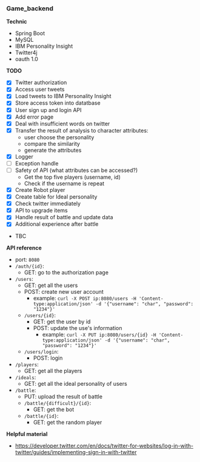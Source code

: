 ### Game_backend

**Technic**
- Spring Boot
- MySQL
- IBM Personality Insight
- Twitter4j
- oauth 1.0

**TODO**
- [x] Twitter authorization
- [x] Access user tweets
- [x] Load tweets to IBM Personality Insight
- [x] Store access token into datatbase
- [x] User sign up and login API
- [x] Add error page
- [x] Deal with insufficient words on twitter
- [x] Transfer the result of analysis to character attributes:
	- user choose the personality
	- compare the similarity
	- generate the attributes
- [x] Logger
- [ ] Exception handle
- [ ] Safety of API (what attributes can be accessed?)
	- Get the top five players (username, id)
	- Check if the username is repeat
- [x] Create Robot player
- [x] Create table for Ideal personality
- [x] Check twitter immediately
- [x] API to upgrade items
- [x] Handle result of battle and update data
- [x] Additional experience after battle
- TBC

**API reference**
- port: `8080`
- `/auth/{id}`:
	- GET: go to the authorization page
- `/users`:
	- GET: get all the users
	- POST: create new user account
		- example: `curl -X POST ip:8080/users -H 'Content-type:application/json' -d '{"username": "char", "password": "1234"}'`
	- `/users/{id}`:
		- GET: get the user by id
		- POST: update the use's information
			- example: `curl -X PUT ip:8080/users/{id} -H 'Content-type:application/json' -d '{"username": "char", "password": "1234"}'`
	- `/users/login`:
		- POST: login
- `/players`:
	- GET: get all the players
- `/ideals`:
	- GET: get all the ideal personality of users
- `/battle`:
	- PUT: upload the result of battle
	- `/battle/{difficult}/{id}`:
		- GET: get the bot
	- `/battle/{id}`:
		- GET: get the random player


**Helpful material**
- https://developer.twitter.com/en/docs/twitter-for-websites/log-in-with-twitter/guides/implementing-sign-in-with-twitter
